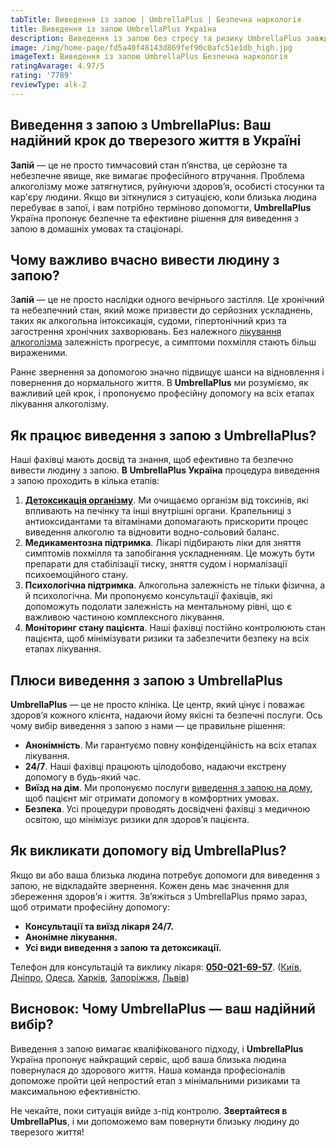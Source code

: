 ```yaml
---
tabTitle: Виведення із запою | UmbrellaPlus | Безпечна наркологія
title: Виведення із запою UmbrellaPlus Україна
description: Виведення із запою без стресу та ризику UmbrellaPlus завжди поруч
image: /img/home-page/fd5a40f48143d869fef90c0afc51e1db_high.jpg
imageText: Виведення із запою UmbrellaPlus Безпечна наркологія
ratingAvarage: 4.97/5
rating: '7789'
reviewType: alk-2
---
```


## Виведення з запою з UmbrellaPlus: Ваш надійний крок до тверезого життя в Україні

**Запій** — це не просто тимчасовий стан п’янства, це серйозне та небезпечне явище, яке вимагає професійного втручання. Проблема алкоголізму може затягнутися, руйнуючи здоров’я, особисті стосунки та кар'єру людини. Якщо ви зіткнулися з ситуацією, коли близька людина перебуває в запої, і вам потрібно терміново допомогти, **UmbrellaPlus** Україна пропонує безпечне та ефективне рішення для виведення з запою в домашніх умовах та стаціонарі.

## Чому важливо вчасно вивести людину з запою?

З**апій** — це не просто наслідки одного вечірнього застілля. Це хронічний та небезпечний стан, який може призвести до серйозних ускладнень, таких як алкогольна інтоксикація, судоми, гіпертонічний криз та загострення хронічних захворювань. Без належного [лікування алкоголізма](https://umbrella-plus.com.ua/services/lechenie-alkogolizma/) залежність прогресує, а симптоми похмілля стають більш вираженими.

Раннє звернення за допомогою значно підвищує шанси на відновлення і повернення до нормального життя. В **UmbrellaPlus** ми розуміємо, як важливий цей крок, і пропонуємо професійну допомогу на всіх етапах лікування алкоголізму.

## Як працює виведення з запою з UmbrellaPlus?

Наші фахівці мають досвід та знання, щоб ефективно та безпечно вивести людину з запою. **В UmbrellaPlus Україна** процедура виведення з запою проходить в кілька етапів:

1. **[Детоксикація організму](https://umbrella-plus.com.ua/uk/services/kapelnica_ot_alkogola_umbrellaplus-ua/)**. Ми очищаємо організм від токсинів, які впливають на печінку та інші внутрішні органи. Крапельниці з антиоксидантами та вітамінами допомагають прискорити процес виведення алкоголю та відновити водно-сольовий баланс.
2. **Медикаментозна підтримка**. Лікарі підбирають ліки для зняття симптомів похмілля та запобігання ускладненням. Це можуть бути препарати для стабілізації тиску, зняття судом і нормалізації психоемоційного стану.
3. **Психологічна підтримка**. Алкогольна залежність не тільки фізична, а й психологічна. Ми пропонуємо консультації фахівців, які допоможуть подолати залежність на ментальному рівні, що є важливою частиною комплексного лікування.
4. **Моніторинг стану пацієнта**. Наші фахівці постійно контролюють стан пацієнта, щоб мінімізувати ризики та забезпечити безпеку на всіх етапах лікування.

## Плюси виведення з запою з UmbrellaPlus

**UmbrellaPlus** — це не просто клініка. Це центр, який цінує і поважає здоров’я кожного клієнта, надаючи йому якісні та безпечні послуги. Ось чому вибір виведення з запою з нами — це правильне рішення:

* **Анонімність**. Ми гарантуємо повну конфіденційність на всіх етапах лікування.
* **24/7**. Наші фахівці працюють цілодобово, надаючи екстрену допомогу в будь-який час.
* **Виїзд на дім**. Ми пропонуємо послуги [виведення з запою на дому](https://umbrella-plus.com.ua/uk/services/vivod-iz-zapoia-na-domy-umbrellaplus-ua/), щоб пацієнт міг отримати допомогу в комфортних умовах.
* **Безпека**. Усі процедури проводять досвідчені фахівці з медичною освітою, що мінімізує ризики для здоров’я пацієнта.

## Як викликати допомогу від UmbrellaPlus?

Якщо ви або ваша близька людина потребує допомоги для виведення з запою, не відкладайте звернення. Кожен день має значення для збереження здоров’я і життя. Зв’яжіться з UmbrellaPlus прямо зараз, щоб отримати професійну допомогу:

* **Консультації та виїзд лікаря 24/7.**
* **Анонімне лікування.**
* **Усі види виведення з запою та детоксикації.**

Телефон для консультацій та виклику лікаря: **[050-021-69-57](tel:0500216957)**. ([Київ](https://umbrella-plus.com.ua/uk/kiev/), [Дніпро](https://umbrella-plus.com.ua/uk/dnepr/), [Одеса](https://umbrella-plus.com.ua/uk/lechenie-alc/), [Харків](https://umbrella-plus.com.ua/uk/kharkiv/), [Запоріжжя](https://umbrella-plus.com.ua/uk/zaporozie/), [Львів](https://umbrella-plus.com.ua/uk/lviv/))

## Висновок: Чому UmbrellaPlus — ваш надійний вибір?

Виведення з запою вимагає кваліфікованого підходу, і **UmbrellaPlus** Україна пропонує найкращий сервіс, щоб ваша близька людина повернулася до здорового життя. Наша команда професіоналів допоможе пройти цей непростий етап з мінімальними ризиками та максимальною ефективністю.

Не чекайте, поки ситуація вийде з-під контролю. **Звертайтеся в UmbrellaPlus**, і ми допоможемо вам повернути близьку людину до тверезого життя!
